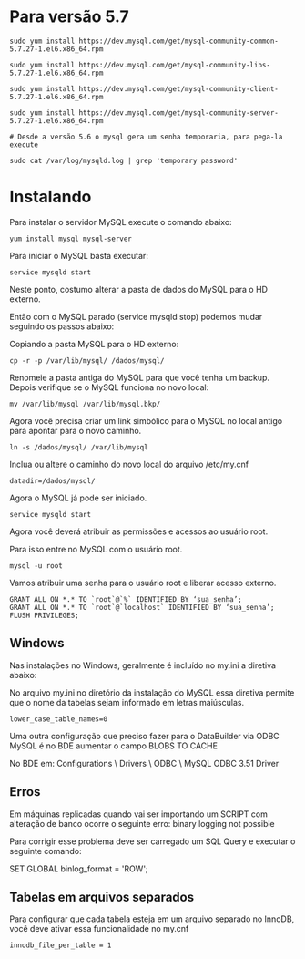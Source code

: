 # Para versão 5.7

    sudo yum install https://dev.mysql.com/get/mysql-community-common-5.7.27-1.el6.x86_64.rpm
    
    sudo yum install https://dev.mysql.com/get/mysql-community-libs-5.7.27-1.el6.x86_64.rpm
    
    sudo yum install https://dev.mysql.com/get/mysql-community-client-5.7.27-1.el6.x86_64.rpm
    
    sudo yum install https://dev.mysql.com/get/mysql-community-server-5.7.27-1.el6.x86_64.rpm
    
    # Desde a versão 5.6 o mysql gera um senha temporaria, para pega-la execute
    
    sudo cat /var/log/mysqld.log | grep 'temporary password'

# Instalando

Para instalar o servidor MySQL execute o comando abaixo:

    yum install mysql mysql-server

Para iniciar o MySQL basta executar:

    service mysqld start

Neste ponto, costumo alterar a pasta de dados do MySQL para o HD externo.

Então com o MySQL parado (service mysqld stop) podemos mudar seguindo os passos abaixo:


Copiando a pasta MySQL para o HD externo:

    cp -r -p /var/lib/mysql/ /dados/mysql/

Renomeie a pasta antiga do MySQL para que você tenha um backup. Depois verifique se o MySQL funciona no novo local:

    mv /var/lib/mysql /var/lib/mysql.bkp/

Agora você precisa criar um link simbólico para o MySQL no local antigo para apontar para o novo caminho.

    ln -s /dados/mysql/ /var/lib/mysql

Inclua ou altere o caminho do novo local do arquivo /etc/my.cnf

    datadir=/dados/mysql/

Agora o MySQL já pode ser iniciado.

    service mysqld start

Agora você deverá atribuir as permissões e acessos ao usuário root.

Para isso entre no MySQL com o usuário root.

    mysql -u root

Vamos atribuir uma senha para o usuário root e liberar acesso externo.

    GRANT ALL ON *.* TO `root`@`%` IDENTIFIED BY ‘sua_senha’;
    GRANT ALL ON *.* TO `root`@`localhost` IDENTIFIED BY ‘sua_senha’;
    FLUSH PRIVILEGES;

## Windows

Nas instalações no Windows, geralmente é incluído no my.ini a diretiva abaixo:

No arquivo my.ini no diretório da instalação do MySQL essa diretiva permite que o nome da tabelas sejam informado em letras maiúsculas.

    lower_case_table_names=0

Uma outra configuração que preciso fazer para o DataBuilder via ODBC MySQL é no BDE aumentar o campo BLOBS TO CACHE

No BDE em: Configurations \ Drivers \ ODBC \ MySQL ODBC 3.51 Driver

## Erros

Em máquinas replicadas quando vai ser importando um SCRIPT com alteração de banco ocorre o seguinte erro: binary logging not possible

Para corrigir esse problema deve ser carregado um SQL Query e executar o seguinte comando:

SET GLOBAL binlog_format = 'ROW';

## Tabelas em arquivos separados

Para configurar que cada tabela esteja em um arquivo separado no InnoDB, você deve ativar essa funcionalidade no my.cnf

    innodb_file_per_table = 1
    
    
